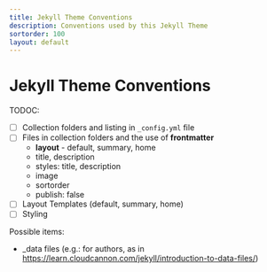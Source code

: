 ```yaml
---
title: Jekyll Theme Conventions
description: Conventions used by this Jekyll Theme
sortorder: 100
layout: default
---
```


# Jekyll Theme Conventions

TODOC: 

- [ ] Collection folders and listing in `_config.yml` file
- [ ] Files in collection folders and the use of **frontmatter**
  - **layout** - default, summary, home
  - title, description
  - styles: title, description
  - image
  - sortorder
  - publish: false
- [ ] Layout Templates (default, summary, home)
- [ ] Styling

Possible items:

- _data files (e.g.: for authors, as in https://learn.cloudcannon.com/jekyll/introduction-to-data-files/)